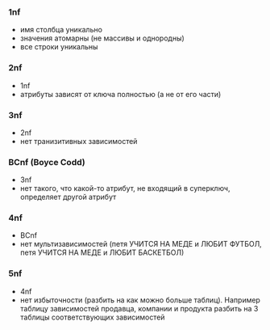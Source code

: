 ### 1nf
- имя столбца уникально
- значения атомарны (не массивы и однородны)
- все строки уникальны

### 2nf
- 1nf
- атрибуты зависят от ключа полностью (а не от его части)

### 3nf
- 2nf
- нет транизитивных зависимостей

### BCnf (Boyce Codd)
- 3nf
- нет такого, что какой-то атрибут, не входящий в суперключ, определяет другой атрибут

### 4nf
- BCnf
- нет мультизависимостей (петя УЧИТСЯ НА МЕДЕ и ЛЮБИТ ФУТБОЛ, петя УЧИТСЯ НА МЕДЕ и ЛЮБИТ БАСКЕТБОЛ)

### 5nf
- 4nf
- нет избыточности (разбить на как можно больше таблиц). Например таблицу зависимостей продавца, компании и продукта разбить на 3 таблицы соответствующих зависимостей